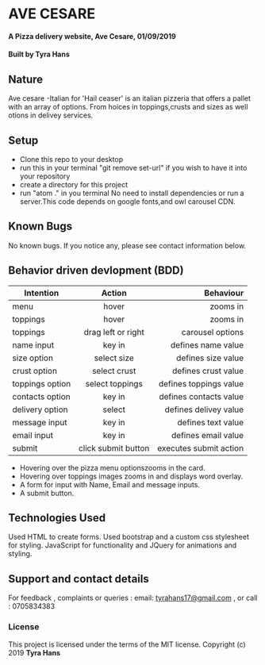 # AVE CESARE
#### A Pizza delivery website, Ave Cesare, 01/09/2019
#### Built by **Tyra Hans**
## Nature
Ave cesare -Italian for 'Hail ceaser' is an italian pizzeria that offers a pallet with an array of options.
From hoices in toppings,crusts and sizes as well otions in delivey services.
## Setup
* Clone this repo to your desktop
* run this in your terminal "git remove set-url" if you wish to have it into your repository
* create a directory for this project
* run "atom ." in you terminal
No need to install dependencies or run a server.This code depends on google fonts,and owl carousel CDN.
## Known Bugs
No known bugs. If you notice any, please see contact information below.
## Behavior driven devlopment (BDD)
| Intention        | Action               | Behaviour                   |
| ---------------- |:--------------------:| ---------------------------:|
| menu             |hover                 | zooms in                    |
| toppings         |hover                 | zooms in                    |
| toppings         |drag left or right    | carousel options            |
| name input       |key in                | defines name value          |
| size option      |select size           | defines size value          |
| crust option     |select crust          | defines crust value         |
| toppings option  |select toppings       | defines toppings value      |
| contacts option  |key in                | defines contacts value      |
| delivery option  |select                | defines delivey value       |
| message input    |key in                | defines text value          |
| email input      |key in                | defines email value         |
| submit           |click submit button   | executes submit action      |
* Hovering over the pizza menu optionszooms in the card.
* Hovering over toppings images zooms in and displays word overlay.
* A form for input with Name, Email and message inputs.
* A submit button.
## Technologies Used
Used HTML to create forms. Used bootstrap and a custom css stylesheet for styling. JavaScript for functionality and JQuery for animations and styling.
## Support and contact details
For feedback , complaints or queries :
 email: tyrahans17@gmail.com , or call : 0705834383
### License
This project is licensed under the terms of the MIT license.
Copyright (c) 2019 **Tyra Hans**
